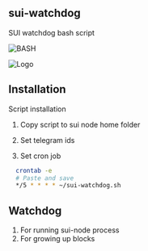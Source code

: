 ## sui-watchdog
SUI watchdog bash script

![BASH](https://badgen.net/badge/language/BASH/black)

![Logo](https://pbs.twimg.com/media/FgPxXnyWAAEtre-.jpg)

## Installation

Script installation

1. Copy script to sui node home folder
2. Set telegram ids

4. Set cron job
```bash
  crontab -e
  # Paste and save
  */5 * * * * ~/sui-watchdog.sh
```

## Watchdog

1. For running sui-node process
2. For growing up blocks
